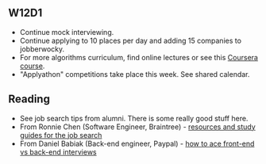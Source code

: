 ## W12D1
* Continue mock interviewing.
* Continue applying to 10 places per day and adding 15 companies to jobberwocky.
* For more algorithms curriculum, find online lectures or see this [Coursera course][Coursera].
* "Applyathon" competitions take place this week. See shared calendar.

## Reading
* See job search tips from alumni.  There is some really good stuff here.  
 * From Ronnie Chen (Software Engineer, Braintree) - [resources and study guides for the job search][ronnie-tips]
 * From Daniel Babiak (Back-end engineer, Paypal) - [how to ace front-end vs back-end interviews][babiak-tips]

[ronnie-tips]: https://gist.github.com/ronnieftw/7907630469242f0999ea
[babiak-tips]: https://github.com/d-babiak/job-market-notes

[offer-negotiation]: ../negotiating/email-negotiations.md
[salary-data]: ../negotiating/salary-data.md
[hn-negotiation-article]: https://news.ycombinator.com/item?id=3289750
[Coursera]: https://www.coursera.org/course/algo


